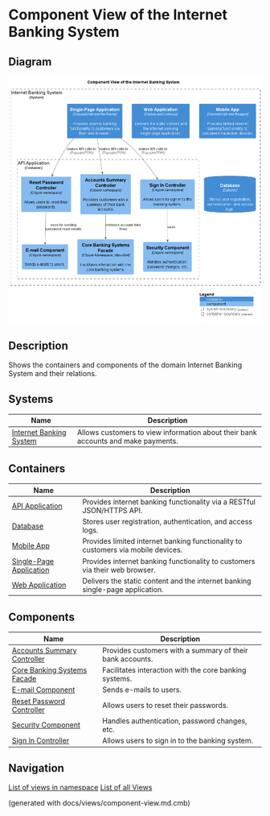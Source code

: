 # Component View of the Internet Banking System

## Diagram
![Component View of the Internet Banking System](../../../mybank/digital-banking/internet-banking-system/component-view.png)

## Description
Shows the containers and components of the domain Internet Banking System and their relations.
## Systems
| Name | Description |
|---|---|
| [Internet Banking System](../../../mybank/digital-banking/internet-banking-system/internet-banking-system.md) | Allows customers to view information about their bank accounts and make payments. |
## Containers
| Name | Description |
|---|---|
| [API Application](../../../mybank/digital-banking/internet-banking-system/api-application.md) | Provides internet banking functionality via a RESTful JSON/HTTPS API. |
| [Database](../../../mybank/digital-banking/internet-banking-system/database.md) | Stores user registration, authentication, and access logs. |
| [Mobile App](../../../mybank/digital-banking/internet-banking-system/mobile-app.md) | Provides limited internet banking functionality to customers via mobile devices. |
| [Single-Page Application](../../../mybank/digital-banking/internet-banking-system/single-page-app.md) | Provides internet banking functionality to customers via their web browser. |
| [Web Application](../../../mybank/digital-banking/internet-banking-system/web-app.md) | Delivers the static content and the internet banking single-page application. |
## Components
| Name | Description |
|---|---|
| [Accounts Summary Controller](../../../mybank/digital-banking/internet-banking-system/accounts-summary-controller.md) | Provides customers with a summary of their bank accounts. |
| [Core Banking Systems Facade](../../../mybank/digital-banking/internet-banking-system/core-banking-systems-facade.md) | Facilitates interaction with the core banking systems. |
| [E-mail Component](../../../mybank/digital-banking/internet-banking-system/email-component.md) | Sends e-mails to users. |
| [Reset Password Controller](../../../mybank/digital-banking/internet-banking-system/reset-password-controller.md) | Allows users to reset their passwords. |
| [Security Component](../../../mybank/digital-banking/internet-banking-system/security-component.md) | Handles authentication, password changes, etc. |
| [Sign In Controller](../../../mybank/digital-banking/internet-banking-system/sign-in-controller.md) | Allows users to sign in to the banking system. |


## Navigation
[List of views in namespace](./views-in-namespace.md)
[List of all Views](../../../views.md)

(generated with docs/views/component-view.md.cmb)
